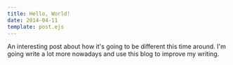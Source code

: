 ```yaml
---
title: Hello, World!
date: 2014-04-11
template: post.ejs
---
```


An interesting post about how it's going to be different this time around. I'm going write a lot more nowadays and use this blog to improve my writing.
